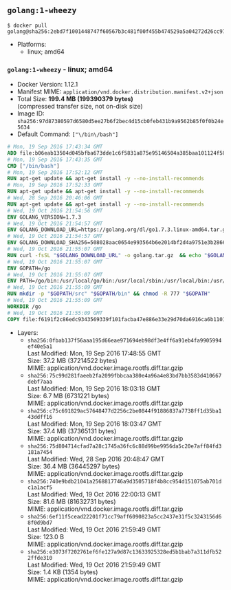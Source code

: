 ## `golang:1-wheezy`

```console
$ docker pull golang@sha256:2ebd7f1001448747f60567b3c481f00f455b474529a5a04272d26cc970bbad32
```

-	Platforms:
	-	linux; amd64

### `golang:1-wheezy` - linux; amd64

-	Docker Version: 1.12.1
-	Manifest MIME: `application/vnd.docker.distribution.manifest.v2+json`
-	Total Size: **199.4 MB (199390379 bytes)**  
	(compressed transfer size, not on-disk size)
-	Image ID: `sha256:97d87380597d6580d5ee27b6f2bec4d15cb0feb431b9a9562b85f0f0b24e5634`
-	Default Command: `["\/bin\/bash"]`

```dockerfile
# Mon, 19 Sep 2016 17:43:34 GMT
ADD file:b06eab13504d045bfba673dde1c6f5831a875e95146504a385baa101124f58f5 in / 
# Mon, 19 Sep 2016 17:43:35 GMT
CMD ["/bin/bash"]
# Mon, 19 Sep 2016 17:52:12 GMT
RUN apt-get update && apt-get install -y --no-install-recommends 		ca-certificates 		curl 		wget 	&& rm -rf /var/lib/apt/lists/*
# Mon, 19 Sep 2016 17:52:33 GMT
RUN apt-get update && apt-get install -y --no-install-recommends 		bzr 		git 		mercurial 		openssh-client 		subversion 				procps 	&& rm -rf /var/lib/apt/lists/*
# Wed, 28 Sep 2016 20:46:06 GMT
RUN apt-get update && apt-get install -y --no-install-recommends 		g++ 		gcc 		libc6-dev 		make 		pkg-config 	&& rm -rf /var/lib/apt/lists/*
# Wed, 19 Oct 2016 21:54:56 GMT
ENV GOLANG_VERSION=1.7.3
# Wed, 19 Oct 2016 21:54:57 GMT
ENV GOLANG_DOWNLOAD_URL=https://golang.org/dl/go1.7.3.linux-amd64.tar.gz
# Wed, 19 Oct 2016 21:54:57 GMT
ENV GOLANG_DOWNLOAD_SHA256=508028aac0654e993564b6e2014bf2d4a9751e3b286661b0b0040046cf18028e
# Wed, 19 Oct 2016 21:55:07 GMT
RUN curl -fsSL "$GOLANG_DOWNLOAD_URL" -o golang.tar.gz 	&& echo "$GOLANG_DOWNLOAD_SHA256  golang.tar.gz" | sha256sum -c - 	&& tar -C /usr/local -xzf golang.tar.gz 	&& rm golang.tar.gz
# Wed, 19 Oct 2016 21:55:07 GMT
ENV GOPATH=/go
# Wed, 19 Oct 2016 21:55:07 GMT
ENV PATH=/go/bin:/usr/local/go/bin:/usr/local/sbin:/usr/local/bin:/usr/sbin:/usr/bin:/sbin:/bin
# Wed, 19 Oct 2016 21:55:09 GMT
RUN mkdir -p "$GOPATH/src" "$GOPATH/bin" && chmod -R 777 "$GOPATH"
# Wed, 19 Oct 2016 21:55:09 GMT
WORKDIR /go
# Wed, 19 Oct 2016 21:55:09 GMT
COPY file:f6191f2c86edc9343569339f101facba47e886e33e29d70da6916ca6b1101a53 in /usr/local/bin/ 
```

-	Layers:
	-	`sha256:0fbab137f56aaa195d66eae971694eb98df3e4ff6a91eb4fa9905994ef40e5a1`  
		Last Modified: Mon, 19 Sep 2016 17:48:55 GMT  
		Size: 37.2 MB (37214522 bytes)  
		MIME: application/vnd.docker.image.rootfs.diff.tar.gzip
	-	`sha256:75c99d281faeeb2fa2099fbbcaa380e4a96a4e83bd7bb3583d410667debf7aaa`  
		Last Modified: Mon, 19 Sep 2016 18:03:18 GMT  
		Size: 6.7 MB (6731221 bytes)  
		MIME: application/vnd.docker.image.rootfs.diff.tar.gzip
	-	`sha256:c75c691829ac57648477d2256c2be0844f91886837a7738ff1d35ba143ddff16`  
		Last Modified: Mon, 19 Sep 2016 18:03:47 GMT  
		Size: 37.4 MB (37365131 bytes)  
		MIME: application/vnd.docker.image.rootfs.diff.tar.gzip
	-	`sha256:75d804714cfad7a28c1745a36fc6c88d99be9956da5c20e7aff84fd3181a7454`  
		Last Modified: Wed, 28 Sep 2016 20:48:47 GMT  
		Size: 36.4 MB (36445297 bytes)  
		MIME: application/vnd.docker.image.rootfs.diff.tar.gzip
	-	`sha256:740e9bdb21041a2568817746a9d3505718f4b8cc954d151075ab701dc1a1acf5`  
		Last Modified: Wed, 19 Oct 2016 22:00:13 GMT  
		Size: 81.6 MB (81632731 bytes)  
		MIME: application/vnd.docker.image.rootfs.diff.tar.gzip
	-	`sha256:6ef11f5cead22201f71cc79aff6090823a5cc2437e31f5c3243156d68f0d9bd7`  
		Last Modified: Wed, 19 Oct 2016 21:59:49 GMT  
		Size: 123.0 B  
		MIME: application/vnd.docker.image.rootfs.diff.tar.gzip
	-	`sha256:e3073f7202761ef6fe127a9d87c13633925328ed5b1bab7a311dfb522ffde310`  
		Last Modified: Wed, 19 Oct 2016 21:59:49 GMT  
		Size: 1.4 KB (1354 bytes)  
		MIME: application/vnd.docker.image.rootfs.diff.tar.gzip
